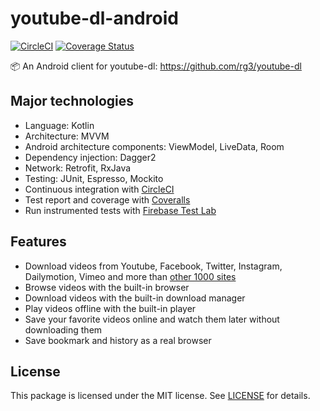 # youtube-dl-android

[![CircleCI](https://circleci.com/gh/cuongpm/youtube-dl-android.svg?style=svg)](https://circleci.com/gh/cuongpm/youtube-dl-android) [![Coverage Status](https://img.shields.io/coveralls/github/cuongpm/youtube-dl-android.svg)](https://coveralls.io/github/cuongpm/youtube-dl-android?branch=master)

📦 An Android client for youtube-dl: https://github.com/rg3/youtube-dl

## Major technologies

- Language: Kotlin
- Architecture: MVVM
- Android architecture components: ViewModel, LiveData, Room
- Dependency injection: Dagger2
- Network: Retrofit, RxJava
- Testing: JUnit, Espresso, Mockito
- Continuous integration with [CircleCI](https://circleci.com/)
- Test report and coverage with [Coveralls](https://coveralls.io/)
- Run instrumented tests with [Firebase Test Lab](https://firebase.google.com/docs/test-lab/)

## Features

- Download videos from Youtube, Facebook, Twitter, Instagram, Dailymotion, Vimeo and more than [other 1000 sites](http://rg3.github.io/youtube-dl/supportedsites.html)
- Browse videos with the built-in browser
- Download videos with the built-in download manager
- Play videos offline with the built-in player
- Save your favorite videos online and watch them later without downloading them
- Save bookmark and history as a real browser

## License

This package is licensed under the MIT license. See [LICENSE](./LICENSE) for details.

